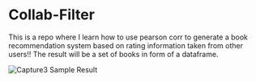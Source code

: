 # Collab-Filter

This is a repo where I learn how to use pearson corr to generate a book recommendation system based on rating information taken from other users!! 
The result will be a set of books in form of a dataframe.

![Capture3](https://user-images.githubusercontent.com/70529335/119010813-047f1580-b9c7-11eb-9f4c-3d3202ea4ad1.JPG)
Sample Result
